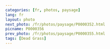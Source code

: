 ```yaml
---
categories: [fr, photos, paysage]
lang: fr
layout: photo
next_photo: /fr/photos/paysage/P0000352.html
picname: P0000356
prev_photo: /fr/photos/paysage/P0000355.html
tags: [Dead Grass]
---
```

